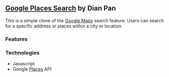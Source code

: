 ## [Google Places Search](http://dianpan.github.io/google-places-search) by Dian Pan
This is a simple clone of the [Google Maps](https://www.google.com/maps) search feature. Users can search for a specific address or places within a city or location.

### Features


### Technologies
* Javascript
* Google [Places](https://developers.google.com/places/) API
